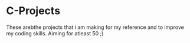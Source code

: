 # C-Projects
These arebthe projects that i am making for my reference and to improve my coding skills. Aiming for atleast 50 ;)
